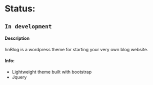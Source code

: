 # Status:
`In development`
---


#### Description
 hnBlog is a wordpress theme for starting your very own blog website.
####   Info:
* Lightweight theme built with bootstrap 
* Jquery



